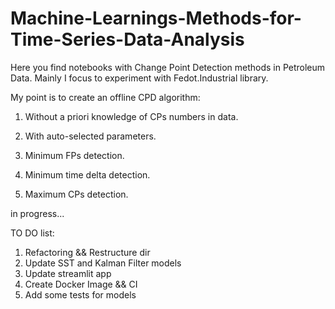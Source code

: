 # Machine-Learnings-Methods-for-Time-Series-Data-Analysis

Here you find notebooks with Change Point Detection methods in Petroleum Data. Mainly I focus to experiment with Fedot.Industrial library.

My point is to create an offline CPD algorithm:

  1. Without a priori knowledge of CPs numbers in data.
  
  2. With auto-selected parameters.
  
  3. Minimum FPs detection.
  
  4. Minimum time delta detection.
  
  5. Maximum CPs detection.
  
  
in progress...

TO DO list:

1. Refactoring && Restructure dir
2. Update SST and Kalman Filter models
3. Update streamlit app
4. Create Docker Image && CI
5. Add some tests for models
